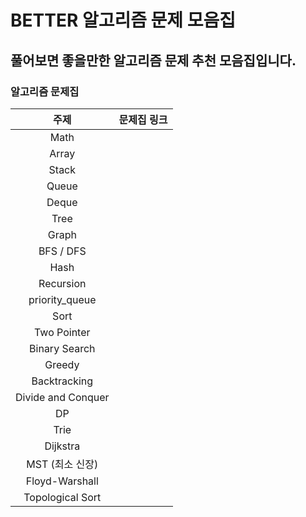 # BETTER 알고리즘 문제 모음집 
## 풀어보면 좋을만한 알고리즘 문제 추천 모음집입니다.
### 알고리즘 문제집

| 주제 | 문제집 링크 |
| :--: | :--: |
| Math  | |
| Array | |
| Stack | |
| Queue | |
| Deque | |
| Tree  | |
| Graph | |
| BFS / DFS | |
| Hash | |
| Recursion | |
| priority_queue | |
| Sort | |
| Two Pointer | |
| Binary Search| |
| Greedy | |
| Backtracking | |
| Divide and Conquer | |
| DP| |
| Trie | |
| Dijkstra | |
| MST (최소 신장) | |
| Floyd-Warshall | |
| Topological Sort | |
